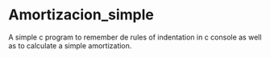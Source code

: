 # Amortizacion_simple
 A simple c program to remember de rules of indentation in c console as well as to calculate a simple amortization.
